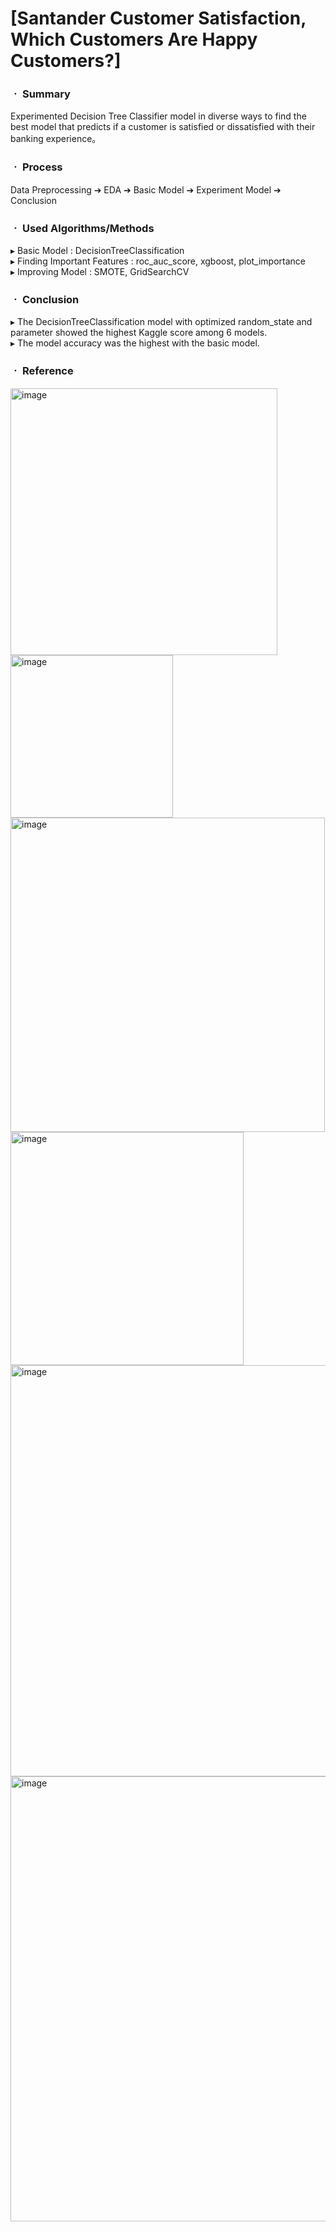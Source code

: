 # [Santander Customer Satisfaction, Which Customers Are Happy Customers?]

### ㆍ Summary

Experimented Decision Tree Classifier model in diverse ways 
to find the best model that predicts if a customer is satisfied or dissatisfied with their banking experience。

### ㆍ Process

Data Preprocessing ➔ EDA ➔ Basic Model ➔ Experiment Model ➔ Conclusion

### ㆍ Used Algorithms/Methods

▸ Basic Model : DecisionTreeClassification
<br/>
▸ Finding Important Features : roc_auc_score, xgboost, plot_importance
<br/>
▸ Improving Model : SMOTE, GridSearchCV

### ㆍ Conclusion

▸ The DecisionTreeClassification model with optimized random_state and parameter showed the highest Kaggle score among 6 models.
<br/>
▸ The model accuracy was the highest with the basic model.

### ㆍ Reference

<img width="427" alt="image" src="https://github.com/jwhm7/MS-Business-Analytics-Projects/assets/82855650/67118eff-4aa8-4ab7-ad9c-80847e81819f">
<br/>
<img width="260" alt="image" src="https://github.com/jwhm7/MS-Business-Analytics-Projects/assets/82855650/0a36c11b-5ce1-47c1-9516-2d59e0b55d7f">
<br/>
<img width="503" alt="image" src="https://github.com/jwhm7/MS-Business-Analytics-Projects/assets/82855650/d0f86750-c66a-4035-a8c8-59959be3aea8">
<br/>
<img width="373" alt="image" src="https://github.com/jwhm7/MS-Business-Analytics-Projects/assets/82855650/f4386474-2b46-426a-9ac0-e69993478a82">
<br/>
<img width="658" alt="image" src="https://github.com/jwhm7/MS-Business-Analytics-Projects/assets/82855650/f82a0ff9-6a3e-49ea-9ab3-77960a0567a2">
<br/>
<img width="712" alt="image" src="https://github.com/jwhm7/MS-Business-Analytics-Projects/assets/82855650/64ba889a-edfa-414b-aede-02e14d41aed0">
